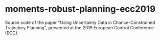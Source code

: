 # moments-robust-planning-ecc2019
Source code of the paper "Using Uncertainty Data in Chance-Constrained Trajectory Planning", presented at the 2019 European Control Conference (ECC).
